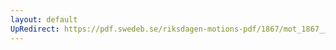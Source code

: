 ```yaml
---
layout: default
UpRedirect: https://pdf.swedeb.se/riksdagen-motions-pdf/1867/mot_1867__ak__00260/mot_1867__ak__00260_002.pdf
---
```

